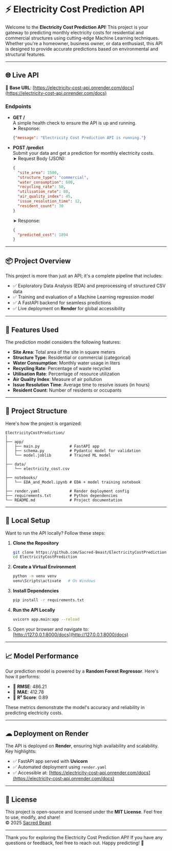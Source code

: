 # ⚡ Electricity Cost Prediction API

Welcome to the **Electricity Cost Prediction API**! This project is your gateway to predicting monthly electricity costs for residential and commercial structures using cutting-edge Machine Learning techniques. Whether you're a homeowner, business owner, or data enthusiast, this API is designed to provide accurate predictions based on environmental and structural features.

---

## 🌐 Live API

🔗 **Base URL**: [https://electricity-cost-api.onrender.com/docs](https://electricity-cost-api.onrender.com/docs)

### Endpoints

- **GET /**  
  A simple health check to ensure the API is up and running.  
  ➤ Response:  
  ```json
  {"message": "Electricity Cost Prediction API is running."}
  ```

- **POST /predict**  
  Submit your data and get a prediction for monthly electricity costs.  
  ➤ Request Body (JSON):

  ```json
  {
    "site_area": 1500,
    "structure_type": "commercial",
    "water_consumption": 600,
    "recycling_rate": 50,
    "utilisation_rate": 80,
    "air_quality_index": 45,
    "issue_resolution_time": 12,
    "resident_count": 30
  }
  ```

  ➤ Response:

  ```json
  {
    "predicted_cost": 1894
  }
  ```

---

## 📦 Project Overview

This project is more than just an API; it's a complete pipeline that includes:

* ✅ Exploratory Data Analysis (EDA) and preprocessing of structured CSV data
* ✅ Training and evaluation of a Machine Learning regression model
* ✅ A FastAPI backend for seamless predictions
* ✅ Live deployment on **Render** for global accessibility

---

## 🧠 Features Used

The prediction model considers the following features:

* **Site Area**: Total area of the site in square meters
* **Structure Type**: Residential or commercial (categorical)
* **Water Consumption**: Monthly water usage in liters
* **Recycling Rate**: Percentage of waste recycled
* **Utilisation Rate**: Percentage of resource utilization
* **Air Quality Index**: Measure of air pollution
* **Issue Resolution Time**: Average time to resolve issues (in hours)
* **Resident Count**: Number of residents or occupants

---

## 📁 Project Structure

Here's how the project is organized:

```
ElectricityCostPrediction/
│
├── app/
│   ├── main.py             # FastAPI app
│   ├── schema.py           # Pydantic model for validation
│   └── model.joblib        # Trained ML model
│
├── data/
│   └── electricity_cost.csv
│
├── notebooks/
│   └── EDA_and_Model.ipynb # EDA + model training notebook
│
├── render.yaml             # Render deployment config
├── requirements.txt        # Python dependencies
└── README.md               # Project documentation
```

---

## 🚀 Local Setup

Want to run the API locally? Follow these steps:

1. **Clone the Repository**

   ```bash
   git clone https://github.com/Sacred-Beast/ElectricityCostPrediction.git
   cd ElectricityCostPrediction
   ```

2. **Create a Virtual Environment**

   ```bash
   python -m venv venv
   venv\Scripts\activate   # On Windows
   ```

3. **Install Dependencies**

   ```bash
   pip install -r requirements.txt
   ```

4. **Run the API Locally**

   ```bash
   uvicorn app.main:app --reload
   ```

5. Open your browser and navigate to:  
   [http://127.0.0.1:8000/docs](http://127.0.0.1:8000/docs)

---

## 📈 Model Performance

Our prediction model is powered by a **Random Forest Regressor**. Here's how it performs:

* 🔹 **RMSE**: 486.21
* 🔹 **MAE**: 412.78
* 🔹 **R² Score**: 0.89

These metrics demonstrate the model's accuracy and reliability in predicting electricity costs.

---

## ☁ Deployment on Render

The API is deployed on **Render**, ensuring high availability and scalability. Key highlights:

* ✅ FastAPI app served with **Uvicorn**
* ✅ Automated deployment using `render.yaml`
* ✅ Accessible at: [https://electricity-cost-api.onrender.com/docs](https://electricity-cost-api.onrender.com/docs)

---

## 📄 License

This project is open-source and licensed under the **MIT License**. Feel free to use, modify, and share!  
© 2025 [Sacred Beast](https://github.com/Sacred-Beast)

---

Thank you for exploring the Electricity Cost Prediction API! If you have any questions or feedback, feel free to reach out. Happy predicting! 🚀
